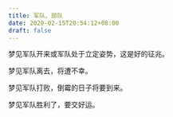 ```yaml
---
title: 军队、部队
date: 2020-02-15T20:54:12+08:00
draft: false
---
```


梦见军队开来或军队处于立定姿势，这是好的征兆。


梦见军队离去，将遭不幸。


梦见军队打败，倒霉的日子将要到来。


梦见军队胜利了，要交好运。
